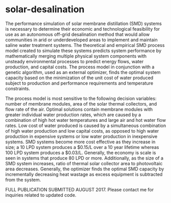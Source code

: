 # solar-desalination

  The performance simulation of solar membrane distillation (SMD) systems is necessary to determine their economic and technological feasibility for use as an autonomous off-grid desalination method that would allow communities in arid or underdeveloped areas to implement and maintain saline water treatment systems. The theoretical and empirical SMD process model created to simulate these systems predicts system performance by mathematically merging multiple physical system components with unsteady environmental processes to predict energy flows, water production, and capital costs. The process model in conjunction with a genetic algorithm, used as an external optimizer, finds the optimal system capacity based on the minimization of the unit cost of water produced subject to production and performance requirements and temperature constraints.

  The process model is most sensitive to the following decision variables: number of membrane modules, area of the solar thermal collectors, and flow rate of the air. Optimal solutions contain membrane modules with greater individual water production rates, which are caused by a combination of high hot water temperatures and large air and hot water flow rates. Low cost of water produced is caused by a simultaneous combination of high water production and low capital costs, as opposed to high water production in expensive systems or low water production in inexpensive systems. SMD systems become more cost effective as they increase in size; a 10 LPD system produces a $0.15/L over a 10 year lifetime whereas 100 LPD system produces a $0.03/L. Generally, the economy is scale is seen in systems that produce 80 LPD or more. Additionally, as the size of a SMD system increases, ratio of thermal solar collector area to photovoltaic area decreases. Generally, the optimizer finds the optimal SMD capacity by incrementally decreasing heat wastage as excess equipment is subtracted from the system.


  FULL PUBLICATION SUBMITTED AUGUST 2017.
  Please contact me for inquiries related to updated code.
